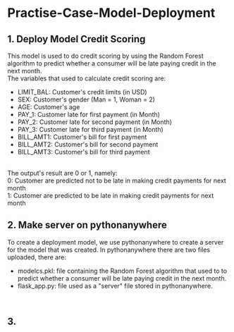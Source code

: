 # Practise-Case-Model-Deployment
## 1. Deploy Model Credit Scoring 
This model is used to do credit scoring by using the Random Forest algorithm to predict whether a consumer will be late paying credit in the next month.
<br>
The variables that used to calculate credit scoring are:
<br>
* LIMIT_BAL: Customer's credit limits (in USD)
* SEX: Customer's gender (Man = 1, Woman = 2)
* AGE: Customer's age
* PAY_1: Customer late for first payment (in Month)
* PAY_2: Customer late for second payment (in Month)
* PAY_3: Customer late for third payment (in Month)
* BILL_AMT1: Customer's bill for first payment
* BILL_AMT2: Customer's bill for second payment
* BILL_AMT3: Customer's bill for third payment

<br>
The output's result are 0 or 1, namely:
<br>
0: Customer are predicted not to be late in making credit payments for next month
<br>
1: Customer are predicted to be late in making credit payments for next month
<br>

## 2. Make server on pythonanywhere
To create a deployment model, we use pythonanywhere to create a server for the model that was created. In pythonanywhere there are two files uploaded, there are:
<br>
* modelcs.pkl: file containing the Random Forest algorithm that used to to predict whether a consumer will be late paying credit in the next month.
* flask_app.py: file used as a "server" file stored in pythonanywhere.
<br>

## 3. 
